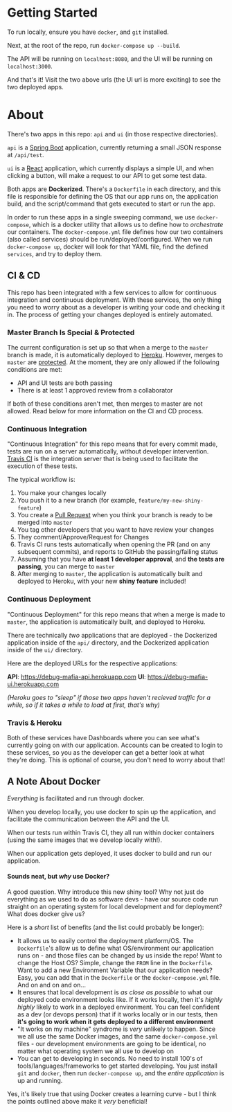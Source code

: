 # Getting Started

To run locally, ensure you have `docker`, and `git` installed.

Next, at the root of the repo, run `docker-compose up --build`.

The API will be running on `localhost:8080`, and the UI will be running on `localhost:3000`.

And that's it! Visit the two above urls (the UI url is more exciting) to see the two deployed apps.

# About

There's two apps in this repo: `api` and `ui` (in those respective directories). 

`api` is a [Spring Boot](http://spring.io/projects/spring-boot) application, currently returning a small JSON response at `/api/test`.

`ui` is a [React](https://reactjs.org/) application, which currently displays a simple UI, and when clicking a button, will make a request to our API to get some test data.

Both apps are **Dockerized**. There's a `Dockerfile` in each directory, and this file is responsible for defining the OS that our app runs on, the application build, and the script/command that gets executed to start or run the app.

In order to run these apps in a single sweeping command, we use `docker-compose`, which is a docker utility that allows us to define how to _orchestrate_ our containers. The `docker-compose.yml` file defines how our two containers (also called services) should be run/deployed/configured. When we run `docker-compose up`, docker will look for that YAML file, find the defined `services`, and try to deploy them.

## CI & CD
This repo has been integrated with a few services to allow for continuous integration and continuous deployment. With these services, the only thing you need to worry about as a developer is writing your code and checking it in. The process of getting your changes deployed is entirely automated.

### Master Branch Is Special & Protected
The current configuration is set up so that when a merge to the `master` branch is made, it is automatically deployed to [Heroku](https://www.heroku.com/). However, merges to `master` are [protected](https://help.github.com/articles/about-protected-branches/). At the moment, they are only allowed if the following conditions are met:

- API and UI tests are both passing
- There is at least 1 approved review from a collaborator

If both of these conditions aren't met, then merges to master are not allowed. Read below for more information on the CI and CD process.

### Continuous Integration
"Continuous Integration" for this repo means that for every commit made, tests are run on a server automatically, without developer intervention. [Travis CI](https://travis-ci.org/) is the integration server that is being used to facilitate the execution of these tests.

The typical workflow is:

1. You make your changes locally
2. You push it to a new branch (for example, `feature/my-new-shiny-feature`)
3. You create a [Pull Request](https://help.github.com/articles/about-pull-requests/) when you think your branch is ready to be merged into `master`
4. You tag other developers that you want to have review your changes
5. They comment/Approve/Request for Changes
6. Travis CI runs tests automatically when opening the PR (and on any subsequent commits), and reports to GitHub the passing/failing status
7. Assuming that you have **at least 1 developer approval**, and **the tests are passing**, you can merge to `master`
8. After merging to `master`, the application is automatically built and deployed to Heroku, with your new **shiny feature** included!


### Continuous Deployment
"Continuous Deployment" for this repo means that when a merge is made to `master`, the application is automatically built, and deployed to Heroku. 

There are technically _two_ applications that are deployed - the Dockerized application inside of the `api/` directory, and the Dockerized application inside of the `ui/` directory.

Here are the deployed URLs for the respective applications:

**API**: https://debug-mafia-api.herokuapp.com
**UI**: https://debug-mafia-ui.herokuapp.com

_(Heroku goes to "sleep" if those two apps haven't recieved traffic for a while, so if it takes a while to load at first, that's why)_

### Travis & Heroku
Both of these services have Dashboards where you can see what's currently going on with our application. Accounts can be created to login to these services, so you as the developer can get a better look at what they're doing. This is optional of course, you don't need to worry about that!

## A Note About Docker
_Everything_ is facilitated and run through docker.

When you develop locally, you use docker to spin up the application, and facilitate the communication between the API and the UI.

When our tests run within Travis CI, they all run within docker containers (using the same images that we develop locally with!).

When our application gets deployed, it uses docker to build and run our application.

#### Sounds neat, but _why_ use Docker?
A good question. Why introduce this new shiny tool? Why not just do everything as we used to do as software devs - have our source code run straight on an operating system for local development and for deployment? What does docker give us?

Here is a _short_ list of benefits (and the list could probably be longer):

- It allows us to easily control the deployment platform/OS. The `Dockerfile`'s allow us to define what OS/environment our application runs on - and those files can be changed by us inside the repo! Want to change the Host OS? Simple, change the `FROM` line in the `Dockerfile`. Want to add a new Environment Variable that our application needs? Easy, you can add that in the `Dockerfile` or the `docker-compose.yml` file. And on and on and on...
- It ensures that local development is _as close as possible_ to what our deployed code environment looks like. If it works locally, then it's _highly highly_ likely to work in a deployed environment. You can feel confident as a dev (or devops person) that if it works locally or in our tests, then **it's going to work when it gets deployed to a different environment**
- "It works on my machine" syndrome is _very_ unlikely to happen. Since we all use the same Docker images, and the same `docker-compose.yml` files - our development environments are going to be identical, no matter what operating system we all use to develop on
- You can get to developing in seconds. No need to install 100's of tools/languages/frameworks to get started developing. You just install `git` and `docker`, then run `docker-compose up`, and the _entire application_ is up and running.


Yes, it's likely true that using Docker creates a learning curve - but I think the points outlined above make it _very_ beneficial!

